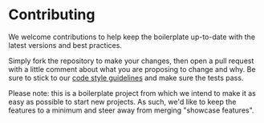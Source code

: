 # Contributing

We welcome contributions to help keep the boilerplate up-to-date with the latest versions and best practices.

Simply fork the repository to make your changes, then open a pull request with a little comment about what you are proposing to change and why.
Be sure to stick to our [code style guidelines](https://github.com/ribot/android-guidelines) and make sure the tests pass.

Please note: this is a boilerplate project from which we intend to make it as easy as possible to start new projects. As such, we'd like to keep the features to a minimum and steer away from merging "showcase features".